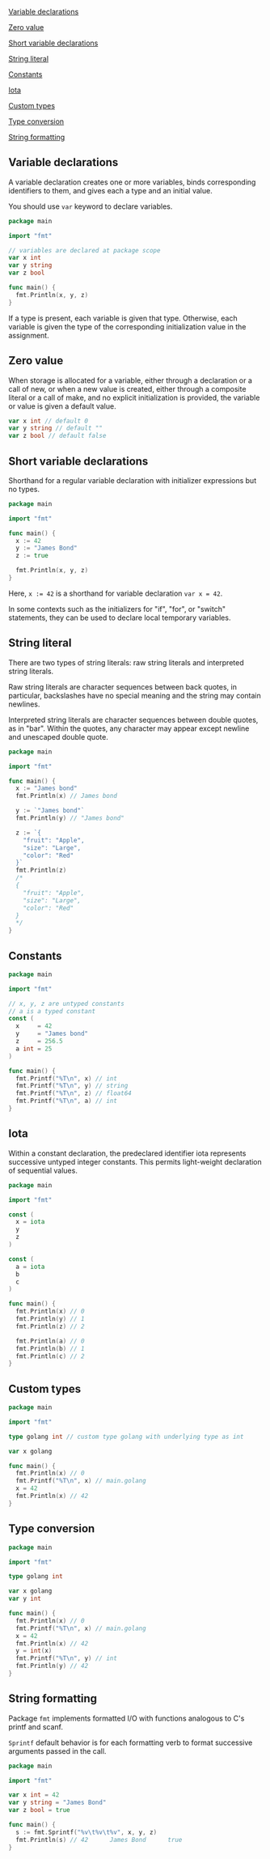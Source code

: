 [Variable declarations](#variable-declarations)

[Zero value](#zero-value)

[Short variable declarations](#short-variable-declarations)

[String literal](#string-literal)

[Constants](#constants)

[Iota](#iota)

[Custom types](#custom-types)

[Type conversion](#type-conversion)

[String formatting](#string-formatting)

## Variable declarations

A variable declaration creates one or more variables, binds corresponding identifiers to them, and gives each a type and an initial value.

You should use `var` keyword to declare variables.

```go
package main

import "fmt"

// variables are declared at package scope
var x int
var y string
var z bool

func main() {
  fmt.Println(x, y, z)
}
```

If a type is present, each variable is given that type. Otherwise, each variable is given the type of the corresponding initialization value in the assignment.

## Zero value

When storage is allocated for a variable, either through a declaration or a call of new, or when a new value is created, either through a composite literal or a call of make, and no explicit initialization is provided, the variable or value is given a default value.

```go
var x int // default 0
var y string // default ""
var z bool // default false
```

## Short variable declarations

Shorthand for a regular variable declaration with initializer expressions but no types.

```go
package main

import "fmt"

func main() {
  x := 42
  y := "James Bond"
  z := true

  fmt.Println(x, y, z)
}
```

Here, `x := 42` is a shorthand for variable declaration `var x = 42`.

In some contexts such as the initializers for "if", "for", or "switch" statements, they can be used to declare local temporary variables.

## String literal

There are two types of string literals: raw string literals and interpreted string literals.

Raw string literals are character sequences between back quotes, in particular, backslashes have no special meaning and the string may contain newlines.

Interpreted string literals are character sequences between double quotes, as in "bar". Within the quotes, any character may appear except newline and unescaped double quote.

```go
package main

import "fmt"

func main() {
  x := "James bond"
  fmt.Println(x) // James bond

  y := `"James bond"`
  fmt.Println(y) // "James bond"

  z := `{
    "fruit": "Apple",
    "size": "Large",
    "color": "Red"
  }`
  fmt.Println(z)
  /*
  {
    "fruit": "Apple",
    "size": "Large",
    "color": "Red"
  }
  */
}

```

## Constants

```go
package main

import "fmt"

// x, y, z are untyped constants
// a is a typed constant
const (
  x     = 42
  y     = "James bond"
  z     = 256.5
  a int = 25
)

func main() {
  fmt.Printf("%T\n", x) // int
  fmt.Printf("%T\n", y) // string
  fmt.Printf("%T\n", z) // float64
  fmt.Printf("%T\n", a) // int
}
```

## Iota

Within a constant declaration, the predeclared identifier iota represents successive untyped integer constants. This permits light-weight declaration of sequential values.

```go
package main

import "fmt"

const (
  x = iota
  y
  z
)

const (
  a = iota
  b
  c
)

func main() {
  fmt.Println(x) // 0
  fmt.Println(y) // 1
  fmt.Println(z) // 2

  fmt.Println(a) // 0
  fmt.Println(b) // 1
  fmt.Println(c) // 2
}
```

## Custom types

```go
package main

import "fmt"

type golang int // custom type golang with underlying type as int

var x golang

func main() {
  fmt.Println(x) // 0
  fmt.Printf("%T\n", x) // main.golang
  x = 42
  fmt.Println(x) // 42
}
```

## Type conversion

```go
package main

import "fmt"

type golang int

var x golang
var y int

func main() {
  fmt.Println(x) // 0
  fmt.Printf("%T\n", x) // main.golang
  x = 42
  fmt.Println(x) // 42
  y = int(x)
  fmt.Printf("%T\n", y) // int
  fmt.Println(y) // 42
}
```

## String formatting

Package `fmt` implements formatted I/O with functions analogous to C's printf and scanf.

`Sprintf` default behavior is for each formatting verb to format successive arguments passed in the call.

```go
package main

import "fmt"

var x int = 42
var y string = "James Bond"
var z bool = true

func main() {
  s := fmt.Sprintf("%v\t%v\t%v", x, y, z)
  fmt.Println(s) // 42      James Bond      true
}
```
